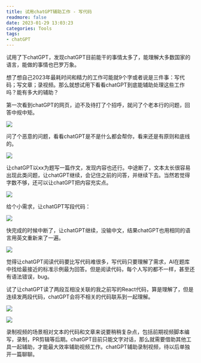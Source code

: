 ```yaml
---
title: 试用chatGPT辅助工作 - 写代码
readmore: false
date: 2023-01-29 13:03:23
categories: Tools
tags:
- chatGPT
---
```


试用了下chatGPT，发现chatGPT目前能干的事情太多了，能理解大多数国家的语言，能做的事情也巴罗万象。

想了想自己2023年最耗时间和精力的工作可能就9个字或者说是三件事：写代码；写文章；录视频。那么就想试用下看看chatGPT到底能辅助处理这些工作吗？能有多大的辅助？

第一次看到chatGPT的网页，迫不及待打了个招呼，就问了个老本行的问题，回答中规中矩。

![](/images/chatGPT-1/chatGPT1.png)

问了个恶意的问题，看看chatGPT是不是什么都会帮你，看来还是有原则和底线的。

![](/images/chatGPT-1/chatGPT2.png)

让chatGPT以xx为题写一篇作文，发现内容也还行。中途断了，文本太长很容易出现此类问题，让chatGPT继续，会记住之前的问答，并继续下去。当然若觉得字数不够，还可以让chatGPT把内容充实点。

![](/images/chatGPT-1/chatGPT3.png)

给个小需求，让chatGPT写段代码：

![](/images/chatGPT-1/chatGPT6.png)

快完成的时候中断了，让chatGPT继续，没输中文，结果chatGPT也用相同的语言用英文重新来了一遍。

![](/images/chatGPT-1/chatGPT7.png)

觉得让chatGPT阅读代码要比写代码难很多，写代码只要理解了需求，AI在题库中找给最接近的标准示例最为回答。但是阅读代码，每个人写的都不一样，甚至还有语法错误，bug。

试了让chatGPT读了两段互相没关联的我之前写的React代码，算是理解了，但是连续发两段代码，chatGPT会将不相关的代码联系到一起理解。

![](/images/chatGPT-1/chatGPT4.png)

![](/images/chatGPT-1/chatGPT5.png)

录制视频的场景相对文本的代码和文章来说要稍稍复杂点，包括前期视频脚本编写，录制，PR剪辑等后期。chatGPT目前只能文字对话，那么就需要借助其他工具一起辅助，才能最大效率辅助视频工作。chatGPT辅助录制视频，待以后单独开一篇聊聊。